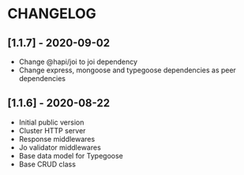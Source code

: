 # CHANGELOG

## [1.1.7] - 2020-09-02
- Change @hapi/joi to joi dependency
- Change express, mongoose and typegoose dependencies as peer dependencies

## [1.1.6] - 2020-08-22
- Initial public version
- Cluster HTTP server
- Response middlewares
- Jo validator middlewares
- Base data model for Typegoose
- Base CRUD class
